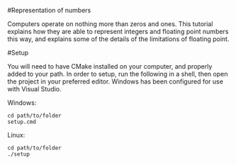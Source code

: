 #Representation of numbers

Computers operate on nothing more than zeros and ones.  This tutorial explains how they are able to represent integers and floating point numbers this way, and explains some of the details of the limitations of floating point.

#Setup

You will need to have CMake installed on your computer, and properly added to your path.  In order to setup, run the following in a shell, then open the project in your preferred editor. Windows has been configured for use with Visual Studio.

Windows:
```
cd path/to/folder
setup.cmd
```
Linux:
```
cd path/to/folder
./setup
```

